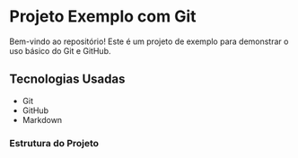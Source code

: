 # Projeto Exemplo com Git

Bem-vindo ao repositório! Este é um projeto de exemplo para demonstrar o uso básico do Git e GitHub.

## Tecnologias Usadas

- Git
- GitHub
- Markdown

### Estrutura do Projeto
